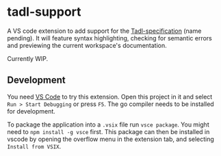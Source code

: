 # tadl-support

A VS code extension to add support for the [Tadl-specification](https://github.com/golangee/tadl/blob/main/specification.adoc) (name pending). It will feature syntax highlighting, checking for semantic errors and previewing the current workspace's documentation.

Currently WIP.

## Development
You need [VS Code](https://code.visualstudio.com/) to try this extension. Open this project in it and select `Run > Start Debugging` or press `F5`. The go compiler needs to be installed for development.

To package the application into a `.vsix` file run `vsce package`. You might need to `npm install -g vsce` first. This package can then be installed in vscode by opening the overflow menu in the extension tab, and selecting `Install from VSIX`.